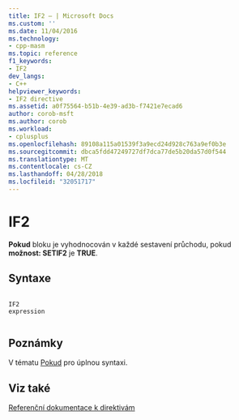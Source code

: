 ```yaml
---
title: IF2 – | Microsoft Docs
ms.custom: ''
ms.date: 11/04/2016
ms.technology:
- cpp-masm
ms.topic: reference
f1_keywords:
- IF2
dev_langs:
- C++
helpviewer_keywords:
- IF2 directive
ms.assetid: a0f75564-b51b-4e39-ad3b-f7421e7ecad6
author: corob-msft
ms.author: corob
ms.workload:
- cplusplus
ms.openlocfilehash: 89108a115a01539f3a9ecd24d928c763a9ef0b3e
ms.sourcegitcommit: dbca5fdd47249727df7dca77de5b20da57d0f544
ms.translationtype: MT
ms.contentlocale: cs-CZ
ms.lasthandoff: 04/28/2018
ms.locfileid: "32051717"
---
```

# <a name="if2"></a>IF2
**Pokud** bloku je vyhodnocován v každé sestavení průchodu, pokud **možnost: SETIF2** je **TRUE**.  
  
## <a name="syntax"></a>Syntaxe  
  
```  
  
IF2   
expression  
  
```  
  
## <a name="remarks"></a>Poznámky  
 V tématu [Pokud](../../assembler/masm/if-masm.md) pro úplnou syntaxi.  
  
## <a name="see-also"></a>Viz také  
 [Referenční dokumentace k direktivám](../../assembler/masm/directives-reference.md)